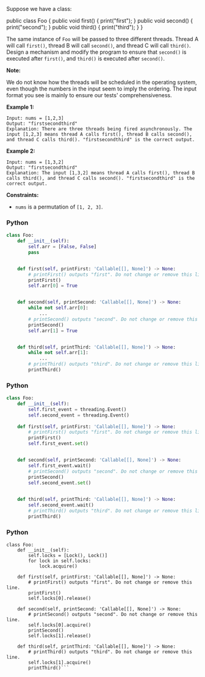 Suppose we have a class:

public class Foo {
  public void first() { print("first"); }
  public void second() { print("second"); }
  public void third() { print("third"); }
}

The same instance of  `Foo`  will be passed to three different threads. Thread A will call  `first()`, thread B will call  `second()`, and thread C will call  `third()`. Design a mechanism and modify the program to ensure that  `second()`  is executed after  `first()`, and  `third()`  is executed after  `second()`.

**Note:**

We do not know how the threads will be scheduled in the operating system, even though the numbers in the input seem to imply the ordering. The input format you see is mainly to ensure our tests' comprehensiveness.

**Example 1:**
```
Input: nums = [1,2,3]
Output: "firstsecondthird"
Explanation: There are three threads being fired asynchronously. The input [1,2,3] means thread A calls first(), thread B calls second(), and thread C calls third(). "firstsecondthird" is the correct output.
```

**Example 2:**
```
Input: nums = [1,3,2]
Output: "firstsecondthird"
Explanation: The input [1,3,2] means thread A calls first(), thread B calls third(), and thread C calls second(). "firstsecondthird" is the correct output.
```

**Constraints:**

-   `nums`  is a permutation of  `[1, 2, 3]`.


### Python
```python
class Foo:
    def __init__(self):
        self.arr = [False, False]
        pass


    def first(self, printFirst: 'Callable[[], None]') -> None:
        # printFirst() outputs "first". Do not change or remove this line.
        printFirst()
        self.arr[0] = True


    def second(self, printSecond: 'Callable[[], None]') -> None:
        while not self.arr[0]:
            ...
        # printSecond() outputs "second". Do not change or remove this line.
        printSecond()
        self.arr[1] = True


    def third(self, printThird: 'Callable[[], None]') -> None:
        while not self.arr[1]:
            ...
        # printThird() outputs "third". Do not change or remove this line.
        printThird()
```

### Python
```python
class Foo:
    def __init__(self):
        self.first_event = threading.Event()
        self.second_event = threading.Event()
       
    def first(self, printFirst: 'Callable[[], None]') -> None:
        # printFirst() outputs "first". Do not change or remove this line.
        printFirst()
        self.first_event.set()


    def second(self, printSecond: 'Callable[[], None]') -> None:
        self.first_event.wait()
        # printSecond() outputs "second". Do not change or remove this line.
        printSecond()
        self.second_event.set()
            

    def third(self, printThird: 'Callable[[], None]') -> None:
        self.second_event.wait()
        # printThird() outputs "third". Do not change or remove this line.
        printThird()
```


### Python
```
class Foo:
    def __init__(self):
        self.locks = [Lock(), Lock()]
        for lock in self.locks:
            lock.acquire()

    def first(self, printFirst: 'Callable[[], None]') -> None:
        # printFirst() outputs "first". Do not change or remove this line.
        printFirst()
        self.locks[0].release()

    def second(self, printSecond: 'Callable[[], None]') -> None:
        # printSecond() outputs "second". Do not change or remove this line.
        self.locks[0].acquire()
        printSecond()
        self.locks[1].release()

    def third(self, printThird: 'Callable[[], None]') -> None:
        # printThird() outputs "third". Do not change or remove this line.
        self.locks[1].acquire()
        printThird()```